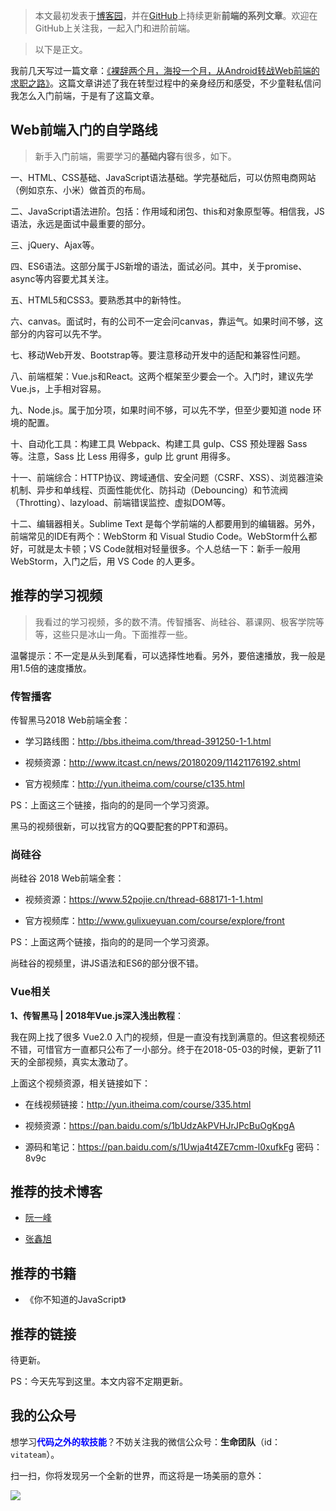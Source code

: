 
> 本文最初发表于[博客园](http://www.cnblogs.com/smyhvae/p/8776837.html)，并在[GitHub](https://github.com/smyhvae/Web)上持续更新**前端的系列文章**。欢迎在GitHub上关注我，一起入门和进阶前端。

> 以下是正文。

我前几天写过一篇文章：[《裸辞两个月，海投一个月，从Android转战Web前端的求职之路》](http://www.cnblogs.com/smyhvae/p/8732781.html)。这篇文章讲述了我在转型过程中的亲身经历和感受，不少童鞋私信问我怎么入门前端，于是有了这篇文章。


## Web前端入门的自学路线

> 新手入门前端，需要学习的**基础内容**有很多，如下。

一、HTML、CSS基础、JavaScript语法基础。学完基础后，可以仿照电商网站（例如京东、小米）做首页的布局。
 
二、JavaScript语法进阶。包括：作用域和闭包、this和对象原型等。相信我，JS语法，永远是面试中最重要的部分。

三、jQuery、Ajax等。

四、ES6语法。这部分属于JS新增的语法，面试必问。其中，关于promise、async等内容要尤其关注。

五、HTML5和CSS3。要熟悉其中的新特性。

六、canvas。面试时，有的公司不一定会问canvas，靠运气。如果时间不够，这部分的内容可以先不学。

七、移动Web开发、Bootstrap等。要注意移动开发中的适配和兼容性问题。

八、前端框架：Vue.js和React。这两个框架至少要会一个。入门时，建议先学Vue.js，上手相对容易。

九、Node.js。属于加分项，如果时间不够，可以先不学，但至少要知道 node 环境的配置。

十、自动化工具：构建工具 Webpack、构建工具 gulp、CSS 预处理器 Sass 等。注意，Sass 比 Less 用得多，gulp 比 grunt 用得多。

十一、前端综合：HTTP协议、跨域通信、安全问题（CSRF、XSS）、浏览器渲染机制、异步和单线程、页面性能优化、防抖动（Debouncing）和节流阀（Throtting）、lazyload、前端错误监控、虚拟DOM等。

十二、编辑器相关。Sublime Text 是每个学前端的人都要用到的编辑器。另外，前端常见的IDE有两个：WebStorm 和 Visual Studio Code。WebStorm什么都好，可就是太卡顿；VS Code就相对轻量很多。个人总结一下：新手一般用 WebStorm，入门之后，用 VS Code 的人更多。


## 推荐的学习视频

> 我看过的学习视频，多的数不清。传智播客、尚硅谷、慕课网、极客学院等等，这些只是冰山一角。下面推荐一些。

温馨提示：不一定是从头到尾看，可以选择性地看。另外，要倍速播放，我一般是用1.5倍的速度播放。


### 传智播客

传智黑马2018 Web前端全套：

- 学习路线图：<http://bbs.itheima.com/thread-391250-1-1.html>

- 视频资源：<http://www.itcast.cn/news/20180209/11421176192.shtml>

- 官方视频库：<http://yun.itheima.com/course/c135.html>

PS：上面这三个链接，指向的的是同一个学习资源。

黑马的视频很新，可以找官方的QQ要配套的PPT和源码。



### 尚硅谷

尚硅谷 2018 Web前端全套：

- 视频资源：<https://www.52pojie.cn/thread-688171-1-1.html>

- 官方视频库：<http://www.gulixueyuan.com/course/explore/front>

PS：上面这两个链接，指向的的是同一个学习资源。


尚硅谷的视频里，讲JS语法和ES6的部分很不错。

### Vue相关

**1、传智黑马 | 2018年Vue.js深入浅出教程**：


我在网上找了很多 Vue2.0 入门的视频，但是一直没有找到满意的。但这套视频还不错，可惜官方一直都只公布了一小部分。终于在2018-05-03的时候，更新了11天的全部视频，真实太激动了。

上面这个视频资源，相关链接如下：


- 在线视频链接：<http://yun.itheima.com/course/335.html>

- 视频资源：<https://pan.baidu.com/s/1bUdzAkPVHJrJPcBuOgKpgA>

- 源码和笔记：<https://pan.baidu.com/s/1Uwja4t4ZE7cmm-l0xufkFg>  密码：8v9c









## 推荐的技术博客

- [阮一峰](http://www.ruanyifeng.com/blog/)

- [张鑫旭](http://www.zhangxinxu.com/wordpress/)

## 推荐的书籍

- 《你不知道的JavaScript》




## 推荐的链接

待更新。


PS：今天先写到这里。本文内容不定期更新。


## 我的公众号

想学习<font color=#0000ff>**代码之外的软技能**</font>？不妨关注我的微信公众号：**生命团队**（id：`vitateam`）。

扫一扫，你将发现另一个全新的世界，而这将是一场美丽的意外：

![](http://img.smyhvae.com/2016040102.jpg)

